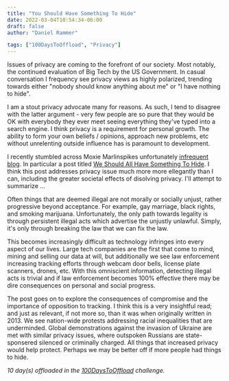 ```yaml
---
title: "You Should Have Something To Hide"
date: 2022-03-04T10:54:34-06:00
draft: false
author: "Daniel Rammer"

tags: ["100DaysToOffload", "Privacy"]
---
```


Issues of privacy are coming to the forefront of our society. Most notably, the continued evaluation of Big Tech by the US Government. In casual conversation I frequency see privacy views as highly polarized, trending towards either "nobody should know anything about me" or "I have nothing to hide".

I am a stout privacy advocate many for reasons. As such, I tend to disagree with the latter argument - very few people are so pure that they would be OK with everybody they ever meet seeing everything they've typed into a search engine. I think privacy is a requirement for personal growth. The ability to form your own beliefs / opinions, approach new problems, etc without unrelenting outside influence has is paramount to development.

I recently stumbled across Moxie Marlinspikes unfortunately [infrequent blog](https://moxie.org). In particular a post titled [We Should All Have Something To Hide](https://moxie.org/2013/06/12/we-should-all-have-something-to-hide.html). I think this post addresses privacy issue much more more ellegantly than I can, including the greater societal effects of disolving privacy. I'll attempt to summarize ...

Often things that are deemed illegal are not morally or socially unjust, rather progressive beyond acceptance. For example, gay marriage, black rights, and smoking marijuana. Unfortunately, the only path towards legality is through persistent illegal acts which advertise the unjustly unlawful. Simply, it's only through breaking the law that we can fix the law.

This becomes increasingly difficult as technology infringes into every aspect of our lives. Large tech companies are the first that come to mind, mining and selling our data at will, but additionally we see law enforcement increasing tracking efforts through webcam door bells, license plate scanners, drones, etc. With this omniscient information, detecting illegal acts is trivial and if law enforcement becomes 100% effective there may be dire consequences on personal and social progress.

The post goes on to explore the consequences of compromise and the importance of opposition to tracking. I think this is a very insightful read; and just as relevant, if not more so, than it was when originally written in 2013. We see nation-wide protests addressing racial inequalities that are underminded. Global demonstrations against the invasion of Ukraine are met with similar privacy issues, where outspoken Russians are state-sponsered silenced or criminally charged. All things that increased privacy would help protect. Perhaps we may be better off if more people had things to hide.

_10 day(s) offloaded in the [100DaysToOffload](https://100daystooffload.com/) challenge._
